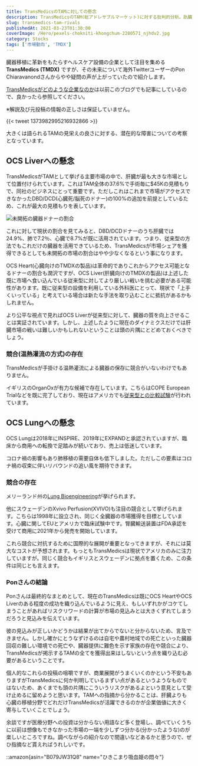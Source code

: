 ```yaml
---
title: TransMedicsのTAMに対しての懸念
description: TransMedicsのTAM(総アドレサブルマーケット)に対する批判的分析。肍臓市場の競合状況、OrganOxやXVIVOなど競合企業の存在、市場参入障壁や現実的な成長可能性について投資家視点で深堀り。
slug: transmedics-tam-rivals
publishedAt: 2021-03-23T01:30:00
coverImage: /Hero/pexels-chokniti-khongchum-2280571_njhdv2.jpg
category: Stocks
tags: ['市場動向', 'TMDX']
---
```


臓器移植に革新をもたらすヘルスケア設備の企業として注目を集める**TransMedics (TMDX)** ですが、その未来について海外TwitterユーザーのPon Chiaravanondさんからやや疑問の声が上がっていたので紹介します。

[TransMedicsがどのような企業なのか](/post/transmedics/)は以前このブログでも記事にしているので、良かったら参照してください。

※解説及び元投稿の情報の正しさは保証していません。

{{< tweet 1373982995216932866 >}}

大きくは語られるTAMの見栄えの良さに対する、潜在的な障害についての考察となっています。

## OCS Liverへの懸念

TransMedicsがTAMとして挙げる主要市場の中で、肝臓が最も大きな市場として位置付けられています。これはTAM全体の37.6%で手術毎に$45Kの見積もりで、同社のビジネスにとって重要です。ただしこれはこれまで市場がアクセスできなかったDBD/DCD(心臓死/脳死のドナー)の100%の追加を前提としているため、これが最大の見積もりを表しています。

![未開拓の臓器ドナーの割合](/Stocks/tmdx-pon-donors-unutilized_fmgzae.png)

これに対して現状の割合を見てみると、DBD/DCDドナーのうち肝臓では24.9%、肺で7.2％、心臓で8.7%が既に活用されています。つまり、従来型の方法でもこれだけの臓器を活用できているため、TransMedicsが市場シェアを獲得できるとしても未開拓の市場の割合はやや少なくなるという事になります。

OCS Heart(心臓向けのTMDXの製品)は革命的でありこれからアクセス可能となるドナーの割合も潤沢ですが、OCS Liver(肝臓向けのTMDXの製品)は上述した既に市場へ食い込んでいる従来型に対してより厳しい戦いを挑む必要がある可能性があります。既に従来型の設備を利用している外科医にとって、現状で「上手くいっている」と考えている場合は新たな手法を取り込むことに抵抗があるかもしれません。

より公平な視点で見ればOCS Liverが従来型に対して、臓器の質を向上させることは実証されています。しかし、上述したように現在のダイナミクスだけでは肝臓市場の戦いは難しいかもしれないということは頭の片隅にとどめておくべきでしょう。

### 競合(温熱灌流の方式)の存在

TransMedicsが手掛ける温熱灌流による臓器の保存に競合がいないわけでもありません。

イギリスのOrganOxが有力な候補で存在しています。こちらはCOPE European Trialなどを既に完了しており、現在はアメリカでも[従来型との比較試験](https://clinicaltrials.gov/ct2/show/NCT02775162)が行われています。

## OCS Lungへの懸念

OCS Lungは2018年にINSPIRE、2019年にEXPANDと承認されていますが、臨床から商用への転換で足踏みが続いており、売上は低迷しています。

コロナ禍の影響もあり肺移植の需要自体も低下しました。ただしこの要素はコロナ禍の収束に伴いリバウンドの追い風を期待できます。

### 競合の存在

メリーランド州の[Lung Bioengineering](https://www.lungbioengineering.com/)が挙げられます。

他にスウェーデンのXvivo Perfusion(XVIVO)も注目の競合として挙げられます。こちらは1998年に設立され、同じく全臓器の市場獲得を目標としています。心臓に関してEUとアメリカで臨床試験中です。腎臓輸送装置はFDA承認を受けて商用に2021年から発売を開始しています。

これら競合に対抗するために国際的な展開が重要となってきますが、それには莫大なコストが予想されます。もっともTransMedicsは現状でアメリカのみに注力していますが。同じく競合もイギリスとスウェーデンに拠点を置くため、この条件は同じとも言えます。

### Ponさんの結論

Ponさんは最終的なまとめとして、現在のTransMedicsは既にOCS HeartやOCS Liverのある程度の成功を織り込んでいるように見え、もしいずれかがコケてしまうことがあればリスクリワードの計算が市場の見込みとは大きくずれてしまうだろうと見込みを伝えています。

彼の見込みが正しいかどうかは結果が出てからでないと分からないため、言及できません。しかし確かにとうなずけるのは自宅や農村地域での死亡といった臓器回収の難しい環境での死亡や、臓器提供に難色を示す家族の存在や競合により、TransMedicsが掲示するTAMの全てを獲得出来はしないという点を織り込む必要があるということです。

個人的なこれらの投稿の咀嚼ですが、商業展開がうまくいくのかという不安もありますがTransMedicsに何か判明しているまずい点があるというようなものではないため、あくまでも頭の片隅にこういうリスクがあるよという意見として受け止めるに留めようと思います。TAMへの指摘から分かることは、肝臓よりも心臓の移植分野でどれだけTransMedicsが活躍できるのかが企業価値に大きく寄与していくことでしょう。

余談ですが医療分野への投資は分からない用語など多く登場し、調べていくうちに以前は想像もできなかった市場の一端を少しずつ分かる(分かったような)のが楽しいところですね。調べながらの紹介なので間違いなどあるかと思うので、ぜひ指摘など貰えればうれしいです。

::amazon{asin="B079JW31Q8" name="ひきこまり吸血姫の悶々"}
